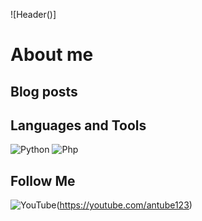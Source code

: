 ![Header()]

# About me

## Blog posts
<!-- BLOG-POST-LIST:START -->
<!-- BLOG-POST-LIST:END -->

## Languages and Tools
![Python](https://img.shields.io/badge/-Python-090909??style=for-the-badge&logo=python)
![Php](https://img.shields.io/badge/-Php-090909??style=for-the-badge&logo=php)

## Follow Me
![YouTube](https://img.shields.io/badge/-YouTube-090909??style=for-the-badge&logo=YouTube&logoColor=FF0000)(https://youtube.com/antube123)
